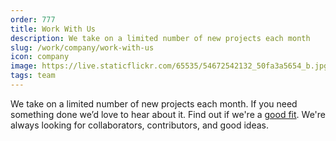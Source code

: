 ```yaml
---
order: 777
title: Work With Us
description: We take on a limited number of new projects each month
slug: /work/company/work-with-us
icon: company
image: https://live.staticflickr.com/65535/54672542132_50fa3a5654_b.jpg
tags: team
---
```


We take on a limited number of new projects each month. If you need something done we’d love to hear about it. Find out if we're a [good fit](/workcv). We're always looking for collaborators, contributors, and good ideas.
